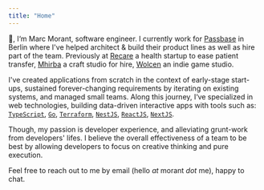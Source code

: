 ```yaml
---
title: "Home"
---
```


👋, I‘m Marc Morant, software engineer. I currently work for [Passbase](https://passbase.com) in Berlin where I've helped architect & build their product lines as well as hire part of the team. Previously at [Recare](https://recaresolutions.com/) a health startup to ease patient transfer, [Mhirba](https://www.mhirba.com/) a craft studio for hire, [Wolcen](https://wolcengame.com/) an indie game studio.

I've created applications from scratch in the context of early-stage start-ups, sustained forever-changing requirements by iterating on existing systems, and managed small teams.
Along this journey, I‘ve specialized in web technologies, building data-driven interactive apps with tools such as:
[`TypeScript`](https://www.typescriptlang.org/), [`Go`](https://go.dev/), [`Terraform`](https://www.terraform.io/), [`NestJS`](https://nestjs.com/), [`ReactJS`](https://reactjs.org/), [`NextJS`](https://nextjs.org/).

Though, my passion is developer experience, and alleviating grunt-work from developers' lifes. I believe the overall effectiveness of a team to be best by allowing developers to focus on creative thinking and pure execution.

Feel free to reach out to me by email (hello _at_ morant _dot_ me), happy to chat.
